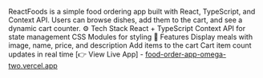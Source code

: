 ReactFoods is a simple food ordering app built with React, TypeScript, and Context API. Users can browse dishes, add them to the cart, and see a dynamic cart counter.
⚙️ Tech Stack
React + TypeScript
Context API for state management
CSS Modules for styling
🚀 Features
Display meals with image, name, price, and description
Add items to the cart
Cart item count updates in real time
[👉 View Live App] - [food-order-app-omega-two.vercel.app](https://food-order-app-omega-two.vercel.app)
